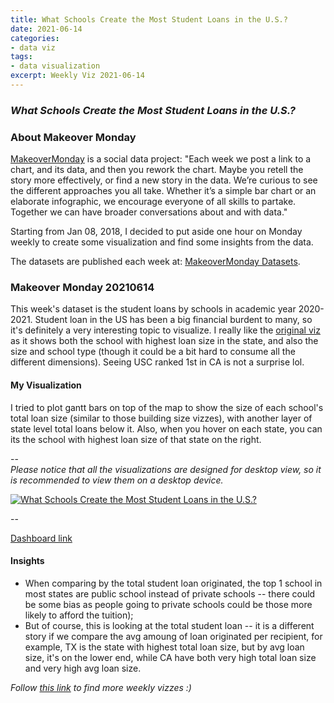 ```yaml
---
title: What Schools Create the Most Student Loans in the U.S.?
date: 2021-06-14
categories:
- data viz
tags:
- data visualization
excerpt: Weekly Viz 2021-06-14
---
```


### *What Schools Create the Most Student Loans in the U.S.?*


### About Makeover Monday

[MakeoverMonday](http://www.makeovermonday.co.uk/) is a social data project:
"Each week we post a link to a chart, and its data, and then you rework the chart.
Maybe you retell the story more effectively, or find a new story in the data.
We’re curious to see the different approaches you all take. Whether it’s a simple bar chart or an elaborate infographic, we encourage everyone of all skills to partake.
Together we can have broader conversations about and with data."

Starting from Jan 08, 2018, I decided to put aside one hour on Monday weekly to create some visualization and find some insights from the data.

The datasets are published each week at: [MakeoverMonday Datasets](http://www.makeovermonday.co.uk/data/).

### Makeover Monday 20210614

This week's dataset is the student loans by schools in academic year 2020-2021. Student loan in the US has been a big financial burdent to many, so it's definitely a very interesting topic to visualize. I  really like the [original viz](https://howmuch.net/articles/university-with-the-most-student-loan-originations-in-every-state) as it shows both the school with highest loan size in the state, and also the size and school type (though it could be a bit hard to consume all the different dimensions). Seeing USC ranked 1st in CA is not a surprise lol.  

#### My Visualization

I tried to plot gantt bars on top of the map to show the size of each school's total loan size (similar to those building size vizzes), with another layer of state level total loans below it. Also, when you hover on each state, you can its the school with highest loan size of that state on the right.  

--  
*Please notice that all the visualizations are designed for desktop view, so it is recommended to view them on a desktop device.*  

<div class='tableauPlaceholder' id='viz1623729816384' style='position: relative'>
  <noscript><a href='#'>
    <img alt='What Schools Create the Most Student Loans in the U.S.? ' src='https:&#47;&#47;public.tableau.com&#47;static&#47;images&#47;Ma&#47;MakeOverMonday20210614WhatSchoolsCreatetheMostStudentLoansintheU_S_&#47;WhatSchoolsCreatetheMostStudentLoansintheU_S_&#47;1_rss.png' style='border: none' />
    </a></noscript>
  <object class='tableauViz'  style='display:none;'>
    <param name='host_url' value='https%3A%2F%2Fpublic.tableau.com%2F' />
    <param name='embed_code_version' value='3' /> 
    <param name='site_root' value='' />
    <param name='name' value='MakeOverMonday20210614WhatSchoolsCreatetheMostStudentLoansintheU_S_&#47;WhatSchoolsCreatetheMostStudentLoansintheU_S_' />
    <param name='tabs' value='no' />
    <param name='toolbar' value='yes' />
    <param name='static_image' value='https:&#47;&#47;public.tableau.com&#47;static&#47;images&#47;Ma&#47;MakeOverMonday20210614WhatSchoolsCreatetheMostStudentLoansintheU_S_&#47;WhatSchoolsCreatetheMostStudentLoansintheU_S_&#47;1.png' />
    <param name='animate_transition' value='yes' />
    <param name='display_static_image' value='yes' />
    <param name='display_spinner' value='yes' />
    <param name='display_overlay' value='yes' />
    <param name='display_count' value='yes' />
    <param name='language' value='en-US' />
  </object></div>          
  <script type='text/javascript'>             
  var divElement = document.getElementById('viz1623729816384');     
  var vizElement = divElement.getElementsByTagName('object')[0];             
  if ( divElement.offsetWidth > 800 ) { vizElement.style.width='800px';vizElement.style.height='627px';} else if ( divElement.offsetWidth > 500 ) { vizElement.style.width='800px';vizElement.style.height='627px';} else { vizElement.style.width='100%';vizElement.style.height='927px';}       
  var scriptElement = document.createElement('script');                 
  scriptElement.src = 'https://public.tableau.com/javascripts/api/viz_v1.js';            
  vizElement.parentNode.insertBefore(scriptElement, vizElement);            
</script>
  
--  

[Dashboard link](https://public.tableau.com/views/MakeOverMonday20210614WhatSchoolsCreatetheMostStudentLoansintheU_S_/WhatSchoolsCreatetheMostStudentLoansintheU_S_?:language=en-US&:display_count=n&:origin=viz_share_link)

#### Insights
* When comparing by the total student loan originated, the top 1 school in most states are public school instead of private schools -- there could be some bias as people going to private schools could be those more likely to afford the tuition);  
* But of course, this is looking at the total student loan -- it is a different story if we compare the avg amoung of loan originated per recipient, for example, TX is the state with highest total loan size, but by avg loan size, it's on the lower end, while CA have both very high total loan size and very high avg loan size.  


*Follow [this link](https://yudong-94.github.io/personal-website/project/WeeklyViz2021/) to find more weekly vizzes :)*